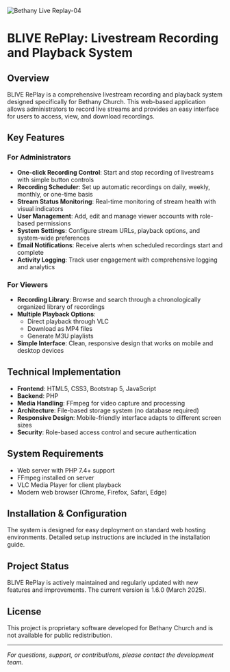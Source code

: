 ![Bethany Live Replay-04](https://github.com/user-attachments/assets/fd79a444-aa0c-4a4c-957f-eac577e94b37)

# BLIVE RePlay: Livestream Recording and Playback System

## Overview
BLIVE RePlay is a comprehensive livestream recording and playback system designed specifically for Bethany Church. This web-based application allows administrators to record live streams and provides an easy interface for users to access, view, and download recordings.

## Key Features

### For Administrators
- **One-click Recording Control**: Start and stop recording of livestreams with simple button controls
- **Recording Scheduler**: Set up automatic recordings on daily, weekly, monthly, or one-time basis
- **Stream Status Monitoring**: Real-time monitoring of stream health with visual indicators
- **User Management**: Add, edit and manage viewer accounts with role-based permissions
- **System Settings**: Configure stream URLs, playback options, and system-wide preferences
- **Email Notifications**: Receive alerts when scheduled recordings start and complete
- **Activity Logging**: Track user engagement with comprehensive logging and analytics

### For Viewers
- **Recording Library**: Browse and search through a chronologically organized library of recordings
- **Multiple Playback Options**:
  - Direct playback through VLC
  - Download as MP4 files
  - Generate M3U playlists
- **Simple Interface**: Clean, responsive design that works on mobile and desktop devices

## Technical Implementation
- **Frontend**: HTML5, CSS3, Bootstrap 5, JavaScript
- **Backend**: PHP
- **Media Handling**: FFmpeg for video capture and processing
- **Architecture**: File-based storage system (no database required)
- **Responsive Design**: Mobile-friendly interface adapts to different screen sizes
- **Security**: Role-based access control and secure authentication

## System Requirements
- Web server with PHP 7.4+ support
- FFmpeg installed on server
- VLC Media Player for client playback
- Modern web browser (Chrome, Firefox, Safari, Edge)

## Installation & Configuration
The system is designed for easy deployment on standard web hosting environments. Detailed setup instructions are included in the installation guide.

## Project Status
BLIVE RePlay is actively maintained and regularly updated with new features and improvements. The current version is 1.6.0 (March 2025).

## License
This project is proprietary software developed for Bethany Church and is not available for public redistribution.

---

*For questions, support, or contributions, please contact the development team.*
